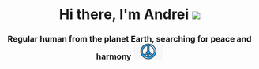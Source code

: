 <h1 align="center">Hi there, I'm Andrei</a> <img src="https://github.com/blackcater/blackcater/raw/main/images/Hi.gif" height="32"/></h1><h3 align="center">Regular human from the planet Earth, searching for peace and harmony <img src="pacific.png" height="32"/></h3>


<!--

## Hi there 👋
**aga-one/aga-one** is a ✨ _special_ ✨ repository because its `README.md` (this file) appears on your GitHub profile.

Here are some ideas to get you started:

- 🔭 I’m currently working on ...
- 🌱 I’m currently learning ...
- 👯 I’m looking to collaborate on ...
- 🤔 I’m looking for help with ...
- 💬 Ask me about ...
- 📫 How to reach me: ...
- 😄 Pronouns: ...
- ⚡ Fun fact: ...
-->
